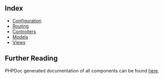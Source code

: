 <div class="huge learn"></div>

Index
-

 * [Configuration](#/docs/configuration)
 * [Routing](#/docs/configuration)
 * [Controllers](#/docs/controllers)
 * [Models](#/docs/models)
 * [Views](#/docs/views)

Further Reading
-

PHPDoc generated documentation of all components can be found [here](#).